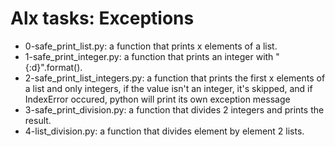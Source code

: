 # Alx tasks: Exceptions

* 0-safe_print_list.py: a function that prints x elements of a list.  
* 1-safe_print_integer.py: a function that prints an integer with "{:d}".format().  
* 2-safe_print_list_integers.py: a function that prints the first x elements of a list and only integers, if the value isn't an integer, it's skipped, and if IndexError occured, python will print its own exception message  
* 3-safe_print_division.py: a function that divides 2 integers and prints the result.  
* 4-list_division.py: a function that divides element by element 2 lists.
